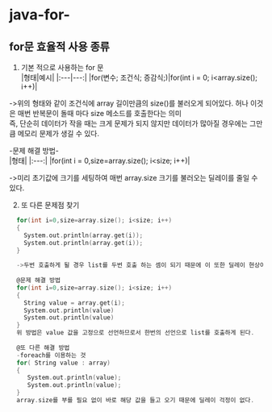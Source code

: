# java-for-
## for문 효율적 사용 종류

1. 기본 적으로 사용하는 for 문<br>
|형태|예시|
|:---|---:|
|for(변수; 조건식; 증감식;)|for(int i = 0; i<array.size(); i++)|

->위의 형태와 같이 조건식에 array 길이만큼의 size()를 불러오게 되어있다.
허나 이것은 매번 반복문이 돌때 마다 size 메소드를 호출한다는 의미<br>
즉, 단순히 데이터가 작을 때는 크게 문제가 되지 않지만 데이터가 많아질 경우에는 그만큼 메모리 문제가 생길 수 있다.

-문제 해결 방법-<br>
|형태|
|:---:|
|for(int i = 0,size=array.size(); i<size; i++)|

->미리 초기값에 크기를 세팅하여 매번 array.size 크기를 불러오는 딜레이를 줄일 수 있다.<br>

2. 또 다른 문제점 찾기<br>

```C
  for(int i=0,size=array.size(); i<size; i++)
  {  
    System.out.println(array.get(i));
    System.out.println(array.get(i));
  } 
  
  ->두번 호출하게 될 경우 list를 두번 호출 하는 셈이 되기 때문에 이 또한 딜레이 현상이 발생하게 된다.
  
  @문제 해결 방법
  for(int i=0,size=array.size(); i<size; i++)
  { 
    String value = array.get(i);
    System.out.println(value)
    System.out.println(value)
  }
  위 방법은 value 값을 고정으로 선언하므로서 한번의 선언으로 list를 호출하게 된다.
  
  @또 다른 해결 방법 
  -foreach를 이용하는 것
  for( String value : array)
  {
     System.out.println(value);
     System.out.println(value);
  }
  array.size를 부를 필요 없이 바로 해당 값을 들고 오기 때문에 딜레이 걱정이 없다.
```


